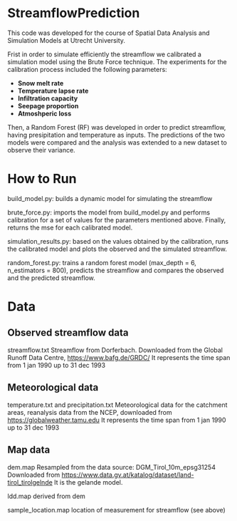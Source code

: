 # StreamflowPrediction
This code was developed for the course of Spatial Data Analysis and Simulation Models at Utrecht University. 

Frist in order to simulate efficiently the streamflow we calibrated a simulation model using the Brute Force technique. The experiments for the calibration process included the following parameters:
- **Snow melt rate**
- **Temperature lapse rate**
- **Infiltration capacity**
- **Seepage proportion**
- **Atmoshperic loss**

Then, a Random Forest (RF) was developed in order to predict streamflow, having presipitation and temperature as inputs. The predictions of the two models were compared and the analysis was extended to a new dataset to observe their variance.

# How to Run
build_model.py: builds a dynamic model for simulating the streamflow

brute_force.py: imports the model from build_model.py and performs calibration for a set of values for the parameters mentioned above. Finally, returns the mse for each calibrated model.

simulation_results.py: based on the values obtained by the calibration, runs the calibrated model and plots the observed and the simulated streamflow.

random_forest.py: trains a random forest model (max_depth = 6, n_estimators = 800), predicts the streamflow and compares the observed and the predicted streamflow.

# Data
Observed streamflow data
--------------------------

streamflow.txt
Streamflow from Dorferbach. Downloaded from the Global Runoff Data
Centre, https://www.bafg.de/GRDC/
It represents the time span from 1 jan 1990 up to 31 dec 1993

Meteorological data
---------------------

temperature.txt and precipitation.txt
Meteorological data for the catchment areas, reanalysis data from
the NCEP, downloaded from https://globalweather.tamu.edu
It represents the time span from 1 jan 1990 up to 31 dec 1993

Map data
-----------

dem.map
Resampled from the data source:
DGM_Tirol_10m_epsg31254
Downloaded from https://www.data.gv.at/katalog/dataset/land-tirol_tirolgelnde
It is the gelande model.

ldd.map
derived from dem

sample_location.map
location of measurement for streamflow (see above)
